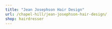 ```yaml
---
title: "Jean Josephson Hair Design"
url: /chapel-hill/jean-josephson-hair-design/
shop: hairdresser
---
```

